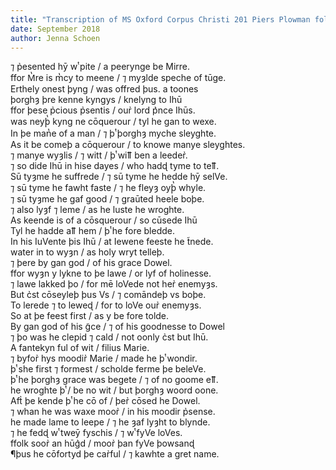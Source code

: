 ```yaml
---
title: "Transcription of MS Oxford Corpus Christi 201 Piers Plowman folio 83r"
date: September 2018
author: Jenna Schoen
---
```


⁊ p̉esented hȳ wͭ pite / a peerynge be Mirre.  
ffor M̔re is m̔cy to meene / ⁊ myȝlde speche of tūge.  
Erthely onest þyng / was offred þus. a toones  
þorghȝ þre kenne kyngys / knelyng to Ihū    
ffor þese p̉cious p̉sentis / our̉ lord p͛nce Ihūs.  
was neyþ̔ kyng ne cōquerour / tyl he gan to wexe.  
In þe man̔e of a man / ⁊ þͭ þorghȝ myche sleyghte.  
As it be comeþ a cōquerour / to knowe manye sleyghtes.  
⁊ manye wyȝlis / ⁊ witt / þͭ wiỻ ben a leeder̉.  
⁊ so dide Ihū in hise dayes / who hadɖ tyme to teỻ.  
Sū tyȝme he suffrede / ⁊ sū tyme he hedde hȳ selVe.  
⁊ sū tyme he fawht faste / ⁊ he fleyȝ oyþ̔ whyle.  
⁊ sū tyȝme he gaf good / ⁊ graūted heele boþe.  
⁊ also lyȝf ⁊ leme / as he luste he wroghte.  
As keende is of a cōsquerour / so cūsede Ihū    
Tyl he hadde aỻ hem / þͭ he fore bledde.  
In his IuVente þis Ihū / at Iewene feeste he t̃nede.  
water in to wyȝn / as holy wryt telleþ.  
⁊ þere by gan god / of his grace Dowel.  
ffor wyȝn y lykne to þe lawe / or lyf of holinesse.  
⁊ lawe lakked þo / for mē loVede not her̉ enemyȝs.  
But c̉st cōseyleþ þus Vs / ⁊ comāndeþ vs boþe.  
To lerede ⁊ to leweɖ / for to loVe our̉ enemyȝs.  
So at þe feest first / as y be fore tolde.  
By gan god of his g̃ce / ⁊ of his goodnesse to Dowel  
⁊ þo was he clepid ⁊ cald / not oonly c̉st but Ihū.  
A fantekyn ful of wit / filius Marie.  
⁊ byfor̉ hys moodir̉ Marie / made he þͭ wondir.  
þͭ she first ⁊ formest / scholde ferme þe beleVe.  
þͭ he þorghȝ grace was begete / ⁊ of no goome eỻ.  
he wroghte þͭ / be no wit / but þorghȝ woord oone.  
Aft̉ þe kende þͭ he cō of / þer̉ cōsed he Dowel.  
⁊ whan he was waxe moor̉ / in his moodir p̉sense.  
he made lame to leepe / ⁊ he ȝaf lyȝht to blynde.  
⁊ he fedɖ wͭ tweȳ fyschis / ⁊ wͭ fyVe loVes.  
ffolk soor̉ an hūg͛d / moor̉ þan fyVe þowsanɖ  
¶þus he cōfortyd þe car̉ful / ⁊ kawhte a gret name.  
